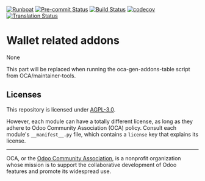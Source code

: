 
[![Runboat](https://img.shields.io/badge/runboat-Try%20me-875A7B.png)](https://runboat.odoo-community.org/builds?repo=OCA/wallet&target_branch=12.0)
[![Pre-commit Status](https://github.com/OCA/wallet/actions/workflows/pre-commit.yml/badge.svg?branch=12.0)](https://github.com/OCA/wallet/actions/workflows/pre-commit.yml?query=branch%3A12.0)
[![Build Status](https://github.com/OCA/wallet/actions/workflows/test.yml/badge.svg?branch=12.0)](https://github.com/OCA/wallet/actions/workflows/test.yml?query=branch%3A12.0)
[![codecov](https://codecov.io/gh/OCA/wallet/branch/12.0/graph/badge.svg)](https://codecov.io/gh/OCA/wallet)
[![Translation Status](https://translation.odoo-community.org/widgets/wallet-12-0/-/svg-badge.svg)](https://translation.odoo-community.org/engage/wallet-12-0/?utm_source=widget)

<!-- /!\ do not modify above this line -->

# Wallet related addons

None

<!-- /!\ do not modify below this line -->

<!-- prettier-ignore-start -->

[//]: # (addons)

This part will be replaced when running the oca-gen-addons-table script from OCA/maintainer-tools.

[//]: # (end addons)

<!-- prettier-ignore-end -->

## Licenses

This repository is licensed under [AGPL-3.0](LICENSE).

However, each module can have a totally different license, as long as they adhere to Odoo Community Association (OCA)
policy. Consult each module's `__manifest__.py` file, which contains a `license` key
that explains its license.

----
OCA, or the [Odoo Community Association](http://odoo-community.org/), is a nonprofit
organization whose mission is to support the collaborative development of Odoo features
and promote its widespread use.
